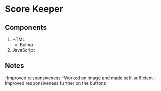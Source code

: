 # Score Keeper

## Components

1. HTML
   - Bulma
2. JavaScript

## Notes

-Improved responsiveness
-Worked on image and made self-sufficient
-Improved responsiveness further on the buttons
